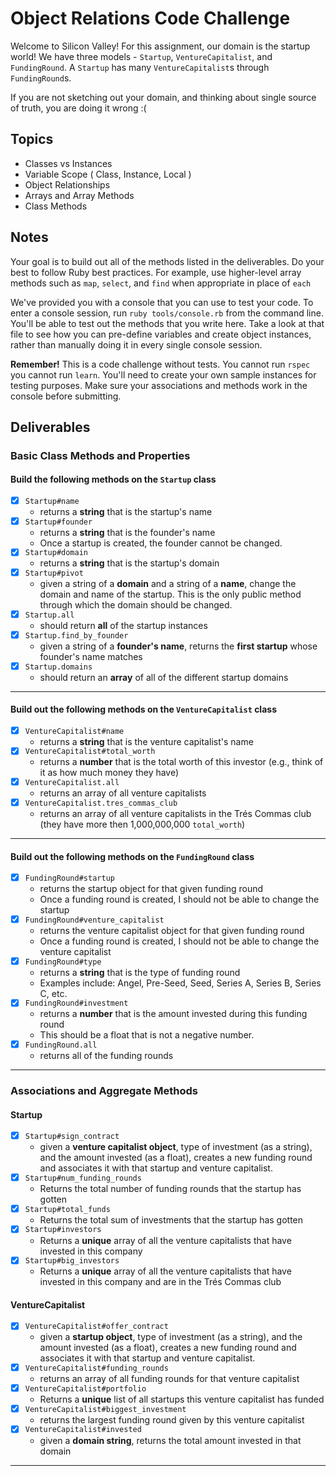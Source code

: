 # Object Relations Code Challenge

Welcome to Silicon Valley! For this assignment, our domain is the startup world! We have three models - `Startup`, `VentureCapitalist`, and `FundingRound`. A `Startup` has many `VentureCapitalist`s through `FundingRound`s.

If you are not sketching out your domain, and thinking about single source of truth,
you are doing it wrong :(

## Topics

- Classes vs Instances
- Variable Scope ( Class, Instance, Local )
- Object Relationships
- Arrays and Array Methods
- Class Methods

## Notes

Your goal is to build out all of the methods listed in the deliverables. Do your best to follow Ruby best practices. For example, use higher-level array methods such as `map`, `select`, and `find` when appropriate in place of `each`

We've provided you with a console that you can use to test your code. To enter a console session, run `ruby tools/console.rb` from the command line. You'll be able to test out the methods that you write here. Take a look at that file to see how you can pre-define variables and create object instances, rather than manually doing it in every single console session.

**Remember!** This is a code challenge without tests. You cannot run `rspec` you cannot run `learn`. You'll need to create your own sample instances for testing purposes. Make sure your associations and methods work in the console before submitting.

## Deliverables

### Basic Class Methods and Properties

#### Build the following methods on the `Startup` class

- [x] `Startup#name`
  - returns a **string** that is the startup's name
- [x] `Startup#founder`
  - returns a **string** that is the founder's name
  - Once a startup is created, the founder cannot be changed.
- [x] `Startup#domain`
  - returns a **string** that is the startup's domain
- [x] `Startup#pivot`
  - given a string of a **domain** and a string of a **name**, change the domain
    and name of the startup. This is the only public method through which the
    domain should be changed.
- [x] `Startup.all`
  - should return **all** of the startup instances
- [x] `Startup.find_by_founder`
  - given a string of a **founder's name**, returns the **first startup** whose founder's name matches
- [x] `Startup.domains`
  - should return an **array** of all of the different startup domains

---

#### Build out the following methods on the `VentureCapitalist` class

- [x] `VentureCapitalist#name`
  - returns a **string** that is the venture capitalist's name
- [x] `VentureCapitalist#total_worth`
  - returns a **number** that is the total worth of this investor (e.g., think of it as how much money they have)
- [x] `VentureCapitalist.all`
  - returns an array of all venture capitalists
- [x] `VentureCapitalist.tres_commas_club`
  - returns an array of all venture capitalists in the Trés Commas club (they have more then 1,000,000,000 `total_worth`)

---

#### Build out the following methods on the `FundingRound` class

- [x] `FundingRound#startup`
  - returns the startup object for that given funding round
  - Once a funding round is created, I should not be able to change the startup
- [x] `FundingRound#venture_capitalist`
  - returns the venture capitalist object for that given funding round
  - Once a funding round is created, I should not be able to change the venture capitalist
- [x] `FundingRound#type`
  - returns a **string** that is the type of funding round
  - Examples include: Angel, Pre-Seed, Seed, Series A, Series B, Series C, etc.
- [x] `FundingRound#investment`
  - returns a **number** that is the amount invested during this funding round
  - This should be a float that is not a negative number.
- [x] `FundingRound.all`
  - returns all of the funding rounds

---

### Associations and Aggregate Methods

#### Startup

- [x] `Startup#sign_contract`
  - given a **venture capitalist object**, type of investment (as a string), and the amount invested (as a float), creates a new funding round and associates it with that startup and venture capitalist.
- [x] `Startup#num_funding_rounds`
  - Returns the total number of funding rounds that the startup has gotten
- [x] `Startup#total_funds`
  - Returns the total sum of investments that the startup has gotten
- [x] `Startup#investors`
  - Returns a **unique** array of all the venture capitalists that have invested in this company
- [x] `Startup#big_investors`
  - Returns a **unique** array of all the venture capitalists that have invested in this company and are in the Trés Commas club

#### VentureCapitalist

- [x] `VentureCapitalist#offer_contract`
  - given a **startup object**, type of investment (as a string), and the amount invested (as a float), creates a new funding round and associates it with that startup and venture capitalist.
- [x] `VentureCapitalist#funding_rounds`
  - returns an array of all funding rounds for that venture capitalist
- [x] `VentureCapitalist#portfolio`
  - Returns a **unique** list of all startups this venture capitalist has funded
- [x] `VentureCapitalist#biggest_investment`
  - returns the largest funding round given by this venture capitalist
- [x] `VentureCapitalist#invested`
  - given a **domain string**, returns the total amount invested in that domain

---
